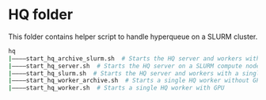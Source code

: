 # HQ folder

This folder contains helper script to handle hyperqueue on a SLURM cluster.

```bash
hq
|––––start_hq_archive_slurm.sh  # Starts the HQ server and workers without GPUs
|––––start_hq_server.sh  # Starts the HQ server on a SLURM compute node
|––––start_hq_slurm.sh  # Starts the HQ server and workers with a single GPU
|––––start_hq_worker_archive.sh  # Starts a single HQ worker without GPUs
|––––start_hq_worker.sh  # Starts a single HQ worker with GPU
```
